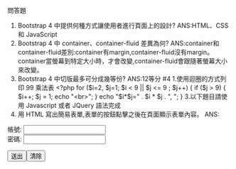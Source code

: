 問答題
1. Bootstrap 4 中提供何種方式讓使用者進行頁面上的設計?
 ANS:HTML、CSS 和 JavaScript 
2. Bootstrap 4 中 container、container-fluid 差異為何?
 ANS:container和container-fluid差別:container有margin,container-fluid沒有margin。
                                   container當螢幕到特定大小時，才會改變,container-fluid會跟隨著螢幕大小來改變。
3. Bootstrap 4 中切版最多可分成幾等份?
 ANS:12等分
#4
1.使用迴圈的方式列印 99 乘法表
              <?php
              for ($i=2, $j=1; $i < 9 || $j <= 9 ; $j++)
              {
                 if ($j > 9)
               {
                $i++;
                $j = 1;
                echo "<br>";
               }
                echo "$i*$j=" . $i * $j . ", ";
              }
3.以下題目請使用 Javascript 或者 JQuery 語法完成
  1. 用 HTML 寫出簡易表單,表單的按鈕點擊之後在頁面顯示表單內容。
ANS:
<form action="signup" method="post">
帳號: <input type="text" name="user"/><br/>
密碼: <input type="password" name="password"/><br/>


<input type="submit" value="送出"/><input type="reset" value="清除"/><br/>
</form>
